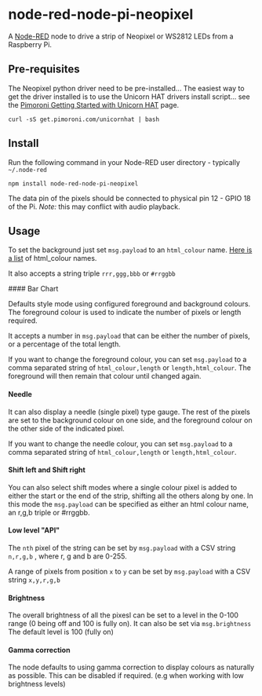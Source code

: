 node-red-node-pi-neopixel
=========================

A <a href="http://nodered.org" target="_new">Node-RED</a> node to drive a strip
of Neopixel or WS2812 LEDs from a Raspberry Pi.

Pre-requisites
--------------

The Neopixel python driver need to be pre-installed... The easiest way to get
the driver installed is to use the Unicorn HAT drivers install script... see the
<a href="http://learn.pimoroni.com/tutorial/unicorn-hat/getting-started-with-unicorn-hat" target="_new">
Pimoroni Getting Started with Unicorn HAT</a> page.

    curl -sS get.pimoroni.com/unicornhat | bash

Install
-------

Run the following command in your Node-RED user directory - typically `~/.node-red`

    npm install node-red-node-pi-neopixel

The data pin of the pixels should be connected to physical pin 12 - GPIO 18 of the Pi.
*Note:* this may conflict with audio playback.

Usage
-----

To set the background just set `msg.payload` to an `html_colour` name.
<a href="http://html-color-codes.info/color-names/" target="_top">Here
is a list</a> of html_colour names.

It also accepts a string triple `rrr,ggg,bbb` or `#rrggbb`

#### Bar Chart

Defaults style mode using configured foreground and background colours. The
foreground colour is used to indicate the number of pixels or length required.

It accepts a number in `msg.payload` that can be either the number of pixels,
or a percentage of the total length.

If you want to change the foreground colour, you can set `msg.payload` to a
comma separated string of `html_colour,length` or `length,html_colour`. The
foreground will then remain that colour until changed again.

#### Needle

It can also display a needle (single pixel) type gauge.
The rest of the pixels are set to the background colour on one side, and the foreground colour on the other side of the indicated pixel.

If you want to change the needle colour, you can set `msg.payload` to a
comma separated string of `html_colour,length` or `length,html_colour`.

#### Shift left and Shift right

You can also select shift modes where a single colour pixel is added to either
the start or the end of the strip, shifting all the others along by one. In this
mode the `msg.payload` can be specified as either an html colour name, an r,g,b triple or #rrggbb.

#### Low level "API"

The `nth` pixel of the string can be set by `msg.payload` with a CSV string `n,r,g,b` ,
where r, g and b are 0-255.

A range of pixels from position `x` to `y` can be set by `msg.payload`
with a CSV string `x,y,r,g,b`

#### Brightness

The overall brightness of all the pixesl can be set to a level in the 0-100 range (0 being off and 100 is fully on).
It can also be set via `msg.brightness`
The default level is 100 (fully on)

#### Gamma correction

The node defaults to using gamma correction to display colours as naturally as possible.
This can be disabled if required. (e.g when working with low brightness levels) 

